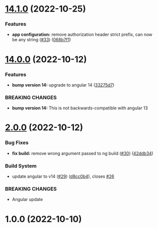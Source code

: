 # [14.1.0](https://github.com/mari8i/ngx-auth-utils/compare/v14.0.0...v14.1.0) (2022-10-25)


### Features

* **app configuration:** remove authorization header strict prefix, can now be any string ([#33](https://github.com/mari8i/ngx-auth-utils/issues/33)) ([068b7f1](https://github.com/mari8i/ngx-auth-utils/commit/068b7f1f1ad53e65472b980337c48ca2ced0eac4))

# [14.0.0](https://github.com/mari8i/ngx-auth-utils/compare/v13.0.0...v14.0.0) (2022-10-12)


### Features

* **bump version 14:** upgrade to angular 14 ([33275d7](https://github.com/mari8i/ngx-auth-utils/commit/33275d7be33fdb6694de0098031db3bc304f74e0))


### BREAKING CHANGES

* **bump version 14:** This is not backwards-compatible with angular 13

# [2.0.0](https://github.com/mari8i/ngx-auth-utils/compare/v1.0.0...v2.0.0) (2022-10-12)


### Bug Fixes

* **fix build:** remove wrong argument passed to ng build ([#30](https://github.com/mari8i/ngx-auth-utils/issues/30)) ([42ddb34](https://github.com/mari8i/ngx-auth-utils/commit/42ddb343ea4b28728f0476a3cc62132f370b708b))


### Build System

* update angular to v14 ([#29](https://github.com/mari8i/ngx-auth-utils/issues/29)) ([d8cc0b4](https://github.com/mari8i/ngx-auth-utils/commit/d8cc0b43b5a939d53a637906cbde18ca4df6cdeb)), closes [#26](https://github.com/mari8i/ngx-auth-utils/issues/26)


### BREAKING CHANGES

* Angular update

# 1.0.0 (2022-10-10)
